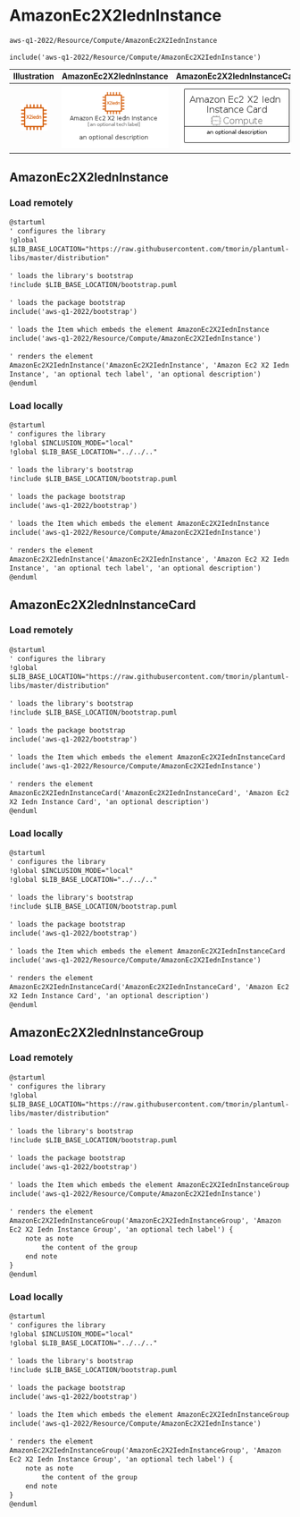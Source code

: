 # AmazonEc2X2IednInstance


```text
aws-q1-2022/Resource/Compute/AmazonEc2X2IednInstance
```

```text
include('aws-q1-2022/Resource/Compute/AmazonEc2X2IednInstance')
```



| Illustration | AmazonEc2X2IednInstance | AmazonEc2X2IednInstanceCard | AmazonEc2X2IednInstanceGroup |
| :---: | :---: | :---: | :---: |
| ![illustration for Illustration](../../../aws-q1-2022/Resource/Compute/AmazonEc2X2IednInstance.png) | ![illustration for AmazonEc2X2IednInstance](../../../aws-q1-2022/Resource/Compute/AmazonEc2X2IednInstance.Local.png) | ![illustration for AmazonEc2X2IednInstanceCard](../../../aws-q1-2022/Resource/Compute/AmazonEc2X2IednInstanceCard.Local.png) | ![illustration for AmazonEc2X2IednInstanceGroup](../../../aws-q1-2022/Resource/Compute/AmazonEc2X2IednInstanceGroup.Local.png) |




## AmazonEc2X2IednInstance

### Load remotely
```plantuml
@startuml
' configures the library
!global $LIB_BASE_LOCATION="https://raw.githubusercontent.com/tmorin/plantuml-libs/master/distribution"

' loads the library's bootstrap
!include $LIB_BASE_LOCATION/bootstrap.puml

' loads the package bootstrap
include('aws-q1-2022/bootstrap')

' loads the Item which embeds the element AmazonEc2X2IednInstance
include('aws-q1-2022/Resource/Compute/AmazonEc2X2IednInstance')

' renders the element
AmazonEc2X2IednInstance('AmazonEc2X2IednInstance', 'Amazon Ec2 X2 Iedn Instance', 'an optional tech label', 'an optional description')
@enduml
```

### Load locally
```plantuml
@startuml
' configures the library
!global $INCLUSION_MODE="local"
!global $LIB_BASE_LOCATION="../../.."

' loads the library's bootstrap
!include $LIB_BASE_LOCATION/bootstrap.puml

' loads the package bootstrap
include('aws-q1-2022/bootstrap')

' loads the Item which embeds the element AmazonEc2X2IednInstance
include('aws-q1-2022/Resource/Compute/AmazonEc2X2IednInstance')

' renders the element
AmazonEc2X2IednInstance('AmazonEc2X2IednInstance', 'Amazon Ec2 X2 Iedn Instance', 'an optional tech label', 'an optional description')
@enduml
```

## AmazonEc2X2IednInstanceCard

### Load remotely
```plantuml
@startuml
' configures the library
!global $LIB_BASE_LOCATION="https://raw.githubusercontent.com/tmorin/plantuml-libs/master/distribution"

' loads the library's bootstrap
!include $LIB_BASE_LOCATION/bootstrap.puml

' loads the package bootstrap
include('aws-q1-2022/bootstrap')

' loads the Item which embeds the element AmazonEc2X2IednInstanceCard
include('aws-q1-2022/Resource/Compute/AmazonEc2X2IednInstance')

' renders the element
AmazonEc2X2IednInstanceCard('AmazonEc2X2IednInstanceCard', 'Amazon Ec2 X2 Iedn Instance Card', 'an optional description')
@enduml
```

### Load locally
```plantuml
@startuml
' configures the library
!global $INCLUSION_MODE="local"
!global $LIB_BASE_LOCATION="../../.."

' loads the library's bootstrap
!include $LIB_BASE_LOCATION/bootstrap.puml

' loads the package bootstrap
include('aws-q1-2022/bootstrap')

' loads the Item which embeds the element AmazonEc2X2IednInstanceCard
include('aws-q1-2022/Resource/Compute/AmazonEc2X2IednInstance')

' renders the element
AmazonEc2X2IednInstanceCard('AmazonEc2X2IednInstanceCard', 'Amazon Ec2 X2 Iedn Instance Card', 'an optional description')
@enduml
```

## AmazonEc2X2IednInstanceGroup

### Load remotely
```plantuml
@startuml
' configures the library
!global $LIB_BASE_LOCATION="https://raw.githubusercontent.com/tmorin/plantuml-libs/master/distribution"

' loads the library's bootstrap
!include $LIB_BASE_LOCATION/bootstrap.puml

' loads the package bootstrap
include('aws-q1-2022/bootstrap')

' loads the Item which embeds the element AmazonEc2X2IednInstanceGroup
include('aws-q1-2022/Resource/Compute/AmazonEc2X2IednInstance')

' renders the element
AmazonEc2X2IednInstanceGroup('AmazonEc2X2IednInstanceGroup', 'Amazon Ec2 X2 Iedn Instance Group', 'an optional tech label') {
    note as note
        the content of the group
    end note
}
@enduml
```

### Load locally
```plantuml
@startuml
' configures the library
!global $INCLUSION_MODE="local"
!global $LIB_BASE_LOCATION="../../.."

' loads the library's bootstrap
!include $LIB_BASE_LOCATION/bootstrap.puml

' loads the package bootstrap
include('aws-q1-2022/bootstrap')

' loads the Item which embeds the element AmazonEc2X2IednInstanceGroup
include('aws-q1-2022/Resource/Compute/AmazonEc2X2IednInstance')

' renders the element
AmazonEc2X2IednInstanceGroup('AmazonEc2X2IednInstanceGroup', 'Amazon Ec2 X2 Iedn Instance Group', 'an optional tech label') {
    note as note
        the content of the group
    end note
}
@enduml
```

